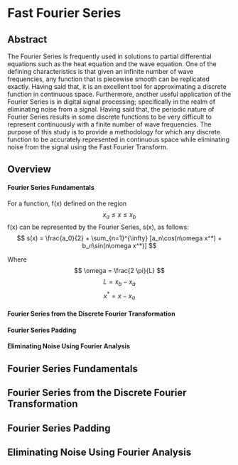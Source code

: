 # Fast Fourier Series

## Abstract
The Fourier Series is frequently used in solutions to partial
 differential equations such as the heat equation and the wave
 equation.  One of the defining characteristics is that given
 an infinite number of wave frequencies, any function that
 is piecewise smooth can be replicated exactly.  Having said that,
 it is an excellent tool for approximating a discrete function in
 continuous space.  Furthermore, another useful application of the
 Fourier Series is in digital signal processing; specifically in the
 realm of eliminating noise from a signal.  Having said that, the
 periodic nature of Fourier Series results in some discrete functions
 to be very difficult to represent continuously with a finite number
 of wave frequencies.  The purpose of this study is to provide a
 methodology for which any discrete function to
 be accurately represented in continuous space while eliminating
 noise from the signal using the Fast Fourier Transform.


## Overview
#### Fourier Series Fundamentals
For a function, f(x) defined on the region
$$
x_a \leq x \leq x_b
$$
f(x) can be represented by the Fourier Series, s(x), as follows:
$$
s(x) = \frac{a_0}{2} + \sum_{n=1}^{\infty} [a_n\cos(n\omega x^*) + b_n\sin(n\omega x^*)]
$$

Where
$$
\omega = \frac{2 \pi}{L}
$$
$$
L = x_b - x_a
$$
$$
x^* = x - x_a
$$

#### Fourier Series from the Discrete Fourier Transformation
#### Fourier Series Padding
#### Eliminating Noise Using Fourier Analysis

## Fourier Series Fundamentals

## Fourier Series from the Discrete Fourier Transformation

## Fourier Series Padding

## Eliminating Noise Using Fourier Analysis
